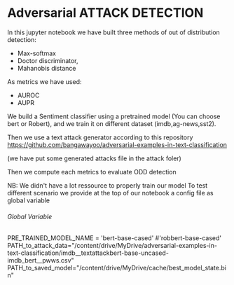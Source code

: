 # Adversarial ATTACK DETECTION 

In this jupyter notebook we have built three methods of out of distribution detection:

- Max-softmax
- Doctor discriminator, 
- Mahanobis distance 

As metrics we have used:
- AUROC
- AUPR

We build a Sentiment classifier using a pretrained model (You can choose bert or Robert),
and we train it on different dataset (imdb,ag-news,sst2).

Then we use a text attack generator according to this repository https://github.com/bangawayoo/adversarial-examples-in-text-classification

(we have put some generated attacks file in the attack foler)

Then we compute each metrics to evaluate ODD detection

NB: We didn't have a lot ressource to properly train our model 
To test different scenario we provide at the top of our notebook a config file as global variable
###### Global Variable 


PRE_TRAINED_MODEL_NAME = 'bert-base-cased' #'robbert-base-cased'
PATH_to_attack_data="/content/drive/MyDrive/adversarial-examples-in-text-classification/imdb__textattackbert-base-uncased-imdb_bert__pwws.csv"
PATH_to_saved_model="/content/drive/MyDrive/cache/best_model_state.bin"
